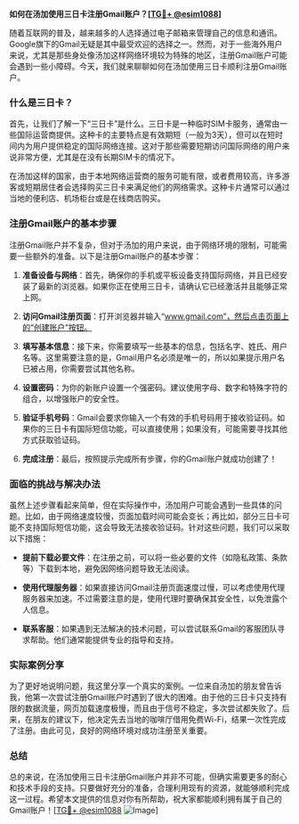**如何在汤加使用三日卡注册Gmail账户？[[TG💪+ @esim1088](https://t.me/s/esim1088)]**

随着互联网的普及，越来越多的人选择通过电子邮箱来管理自己的信息和通讯。Google旗下的Gmail无疑是其中最受欢迎的选择之一。然而，对于一些海外用户来说，尤其是那些身处像汤加这样网络环境较为特殊的地区，注册Gmail账户可能会遇到一些小障碍。今天，我们就来聊聊如何在汤加使用三日卡顺利注册Gmail账户。

### 什么是三日卡？

首先，让我们了解一下“三日卡”是什么。三日卡是一种临时SIM卡服务，通常由一些国际运营商提供。这种卡的主要特点是有效期短（一般为3天），但可以在短时间内为用户提供稳定的国际网络连接。这对于那些需要短期访问国际网络的用户来说非常方便，尤其是在没有长期SIM卡的情况下。

在汤加这样的国家，由于本地网络运营商的服务可能有限，或者费用较高，许多游客或短期居住者会选择购买三日卡来满足他们的网络需求。这种卡片通常可以通过当地的便利店、机场柜台或是在线商店购买。

### 注册Gmail账户的基本步骤

注册Gmail账户并不复杂，但对于汤加的用户来说，由于网络环境的限制，可能需要一些额外的准备。以下是注册Gmail账户的基本步骤：

1. **准备设备与网络**：首先，确保你的手机或平板设备支持国际网络，并且已经安装了最新的浏览器。如果你正在使用三日卡，请确认它已经激活并且能够正常上网。

2. **访问Gmail注册页面**：打开浏览器并输入“www.gmail.com”，然后点击页面上的“创建账户”按钮。

3. **填写基本信息**：接下来，你需要填写一些基本的信息，包括名字、姓氏、用户名等。这里需要注意的是，Gmail用户名必须是唯一的，所以如果提示用户名已被占用，你需要尝试其他名称。

4. **设置密码**：为你的新账户设置一个强密码。建议使用字母、数字和特殊字符的组合，以增强账户的安全性。

5. **验证手机号码**：Gmail会要求你输入一个有效的手机号码用于接收验证码。如果你的三日卡有国际短信功能，可以直接使用；如果没有，可能需要寻找其他方式获取验证码。

6. **完成注册**：最后，按照提示完成所有步骤，你的Gmail账户就成功创建了！

### 面临的挑战与解决办法

虽然上述步骤看起来简单，但在实际操作中，汤加用户可能会遇到一些具体的问题。比如，由于网络速度较慢，页面加载时间可能会变长；再比如，部分三日卡可能不支持国际短信功能，这会导致无法接收验证码。针对这些问题，我们可以采取以下措施：

- **提前下载必要文件**：在注册之前，可以将一些必要的文件（如隐私政策、条款等）下载到本地，避免因网络问题导致无法阅读。

- **使用代理服务器**：如果直接访问Gmail注册页面速度过慢，可以考虑使用代理服务器来加速。不过需要注意的是，使用代理时要确保其安全性，以免泄露个人信息。

- **联系客服**：如果遇到无法解决的技术问题，可以尝试联系Gmail的客服团队寻求帮助。他们通常能提供专业的指导和支持。

### 实际案例分享

为了更好地说明问题，我这里分享一个真实的案例。一位来自汤加的朋友曾告诉我，他第一次尝试注册Gmail账户时遇到了很大的困难。由于他的三日卡只支持有限的数据流量，网页加载速度极慢，而且由于信号不稳定，多次尝试都失败了。后来，在朋友的建议下，他决定先去当地的咖啡厅借用免费Wi-Fi，结果一次性完成了注册。由此可见，良好的网络环境对成功注册至关重要。

### 总结

总的来说，在汤加使用三日卡注册Gmail账户并非不可能，但确实需要更多的耐心和技术手段的支持。只要做好充分的准备，合理利用现有的资源，就能够顺利完成这一过程。希望本文提供的信息对你有所帮助，祝大家都能顺利拥有属于自己的Gmail账户！[[TG💪+ @esim1088](https://t.me/s/esim1088) ![Image](https://i.postimg.cc/4NQfJmqS/Snipaste-2025-05-13-00-14-12.png)]